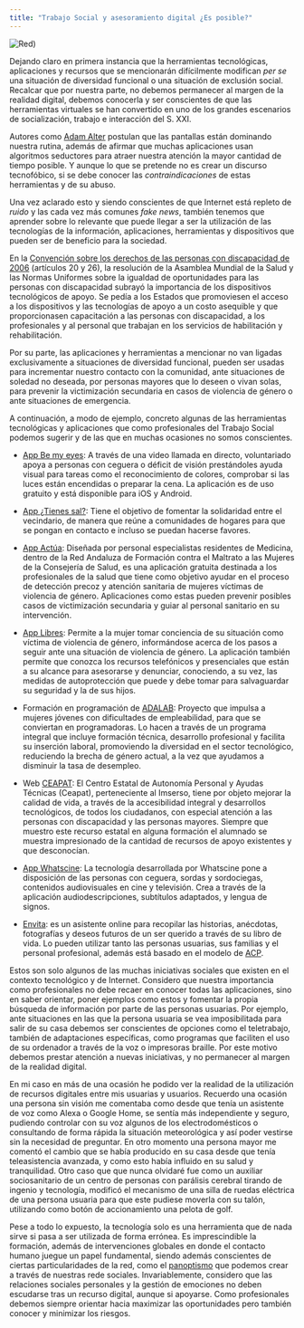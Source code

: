 ```yaml
---
title: "Trabajo Social y asesoramiento digital ¿Es posible?"
---
```


![Red](https://i.imgur.com/LzsmGII.jpg))



Dejando claro en primera instancia que la herramientas tecnológicas, aplicaciones y recursos que se mencionarán difícilmente modifican *per se* una situación de diversidad funcional o una situación de exclusión social. Recalcar que por nuestra parte, no debemos permanecer al margen de la realidad digital, debemos conocerla  y ser conscientes de que las herramientas virtuales se han convertido en uno de los grandes escenarios de socialización, trabajo e interacción del S. XXI.

Autores como [Adam Alter](<https://en.wikipedia.org/wiki/Adam_Alter>) postulan que las pantallas están dominando nuestra rutina, además de afirmar que muchas aplicaciones usan algoritmos seductores para atraer nuestra atención la mayor cantidad de tiempo posible. Y aunque lo que se pretende no es crear un discurso tecnofóbico, si se debe conocer las *contraindicaciones* de estas herramientas y de su abuso. 

Una vez aclarado esto y siendo conscientes de que Internet está repleto de *ruido* y las cada vez más comunes *fake news*, también tenemos que aprender sobre lo relevante que puede llegar a ser la utilización de las tecnologías de la información, aplicaciones, herramientas y dispositivos que pueden ser de beneficio para la sociedad. 

En la [Convención sobre los derechos de las personas con discapacidad de 2006](https://www.un.org/esa/socdev/enable/documents/tccconvs.pdf)  (artículos 20 y 26), la resolución de la Asamblea Mundial de la Salud y las Normas Uniformes sobre la igualdad de oportunidades para las personas con discapacidad subrayó la importancia de los dispositivos tecnológicos de apoyo. Se pedía a los Estados que promoviesen el acceso a los dispositivos y las tecnologías de apoyo a un costo asequible y que proporcionasen  capacitación a las personas con discapacidad, a los profesionales y al personal que trabajan en los servicios de habilitación y rehabilitación.

Por su parte, las aplicaciones y herramientas a mencionar no van ligadas exclusivamente a  situaciones de diversidad funcional, pueden ser usadas para incrementar nuestro contacto con la comunidad, ante situaciones de soledad no deseada, por personas mayores que lo deseen o vivan solas, para prevenir la victimización secundaria en casos de violencia de género o ante situaciones de emergencia. 

A continuación, a modo de ejemplo, concreto algunas de las herramientas tecnológicas y aplicaciones que como profesionales del Trabajo Social podemos sugerir y de las que en muchas ocasiones no somos conscientes. 

- [App Be my eyes](<https://play.google.com/store/apps/details?id=com.bemyeyes.bemyeyes&hl=es>): A través de una video llamada en directo, voluntariado apoya a personas con ceguera o déficit de visión prestándoles ayuda visual para tareas como el reconocimiento de colores, comprobar si las luces están encendidas o preparar la cena. La aplicación es de uso gratuito y está disponible para iOS y Android.

- [App ¿Tienes sal?](<https://apps.apple.com/us/app/tienes-sal/id1148895169?l=es>): Tiene el objetivo de fomentar la solidaridad entre el vecindario, de manera que reúne a comunidades de hogares para que se pongan en contacto e incluso se puedan hacerse favores. 

- [App Actúa](<https://play.google.com/store/apps/details?id=org.imibic.actuacion&hl=es>): Diseñada por personal especialistas residentes de Medicina, dentro de la Red Andaluza de Formación contra el Maltrato a las Mujeres de la Consejería de Salud, es una aplicación gratuita destinada a los profesionales de la salud que tiene como objetivo ayudar en el proceso de detección precoz y atención sanitaria de mujeres víctimas de violencia de género. Aplicaciones como estas pueden prevenir posibles casos de victimización secundaria y guiar al personal sanitario en su intervención. 

- [App Libres](<https://play.google.com/store/apps/details?id=com.fraileyblanco.android.libres&hl=es>): Permite a la mujer tomar conciencia de su situación como víctima de violencia de género, informándose acerca de los pasos a seguir ante una situación de violencia de género. La aplicación también permite que conozca los recursos telefónicos y presenciales que están a su alcance para asesorarse y denunciar, conociendo, a su vez, las medidas de autoprotección que puede y debe tomar para salvaguardar su seguridad y la de sus hijos.

- Formación en programación de [ADALAB](https://adalab.es/): Proyecto que impulsa a mujeres jóvenes con dificultades de empleabilidad, para que se conviertan en programadoras. Lo hacen a través de un programa integral que incluye formación técnica, desarrollo profesional y facilita su inserción laboral, promoviendo la diversidad en el sector tecnológico, reduciendo la brecha de género actual, a la vez que ayudamos a disminuir la tasa de desempleo.

- Web [CEAPAT](https://ceapat.imserso.es/ceapat_01/index.htm): El Centro Estatal de Autonomía Personal y Ayudas Técnicas (Ceapat), perteneciente al Imserso, tiene por objeto mejorar la calidad de vida, a través de la accesibilidad integral y desarrollos tecnológicos, de todos los ciudadanos, con especial atención a las personas con discapacidad y las personas mayores. Siempre que muestro este recurso estatal en alguna formación el alumnado se muestra impresionado de la cantidad de recursos de apoyo existentes y que desconocían. 

- [App Whatscine](https://www.whatscine.es/): La tecnología desarrollada por Whatscine pone a disposición de las personas con ceguera, sordas y sordociegas, contenidos audiovisuales en cine y televisión. Crea a través de la aplicación audiodescripciones, subtítulos adaptados, y  lengua de signos.

- [Envita](https://envita.es/): es un asistente online para recopilar las historias, anécdotas, fotografías y deseos futuros de un ser querido a través de su libro de vida. Lo pueden utilizar tanto las personas usuarias, sus familias y el personal profesional, además está basado en el modelo de [ACP](http://envejecimiento.csic.es/documentos/documentos/enred-modeloatencioncuadernosmatia.pdf). 

Estos son solo algunos de las muchas iniciativas sociales que existen en el contexto tecnológico y de Internet. Considero que nuestra importancia como profesionales no debe recaer en conocer todas las aplicaciones, sino en saber orientar, poner ejemplos como estos y fomentar la propia búsqueda de información por parte de las personas usuarias. Por ejemplo, ante situaciones en las que la persona usuaria se vea imposibilitada para salir de su casa debemos ser conscientes de opciones como el teletrabajo, también de adaptaciones específicas, como programas que faciliten el uso de su ordenador a través de la voz o impresoras braille. Por este motivo debemos prestar atención a nuevas iniciativas, y no permanecer al margen de la realidad digital. 

En mi caso en más de una ocasión he podido ver la realidad de la utilización de recursos digitales entre mis usuarias y usuarios. Recuerdo  una ocasión una persona sin visión me comentaba como desde que tenía un asistente de voz como Alexa o Google Home, se sentía más independiente y seguro, pudiendo controlar con su voz algunos de los electrodomésticos o consultando de forma rápida la situación meteorológica  y así poder vestirse sin la necesidad de preguntar. En otro momento una persona mayor me comentó el cambio que se había producido en su casa desde que tenía  teleasistencia avanzada, y como esto había influido en su salud y tranquilidad. Otro caso que que nunca olvidaré fue como un auxiliar sociosanitario de un centro de personas con parálisis cerebral tirando de ingenio y tecnología, modificó el mecanismo de una silla de ruedas eléctrica de una persona usuaria para que este pudiese moverla con su talón, utilizando como botón de accionamiento una pelota de golf. 

Pese a todo lo expuesto, la tecnología solo es una herramienta que de nada sirve si pasa a ser utilizada de forma errónea. Es imprescindible la formación, además de intervenciones globales en donde el contacto humano juegue un papel fundamental, siendo además conscientes de ciertas particularidades de la red, como el [panoptismo](https://es.wikipedia.org/wiki/Pan%C3%B3ptico) que podemos crear a través de nuestras rede sociales. Invariablemente, considero que las relaciones sociales personales y la gestión de emociones no deben escudarse tras un recurso digital, aunque si apoyarse. Como profesionales debemos siempre orientar hacia maximizar las oportunidades pero también conocer y minimizar los riesgos.  